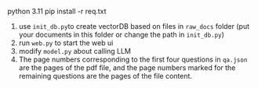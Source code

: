 python 3.11
pip install -r req.txt

1. use `init_db.py`to create vectorDB based on files in `raw_docs` folder (put your documents in this folder or change the path in `init_db.py`)
2. run `web.py` to start the web ui
3. modify `model.py` about calling LLM
4. The page numbers corresponding to the first four questions in `qa.json` are the pages of the pdf file, and the page numbers marked for the remaining questions are the pages of the file content.
